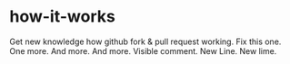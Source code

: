 how-it-works
============

Get new knowledge how github fork & pull request working.
Fix this one.
One more.
And more.
And more.
Visible comment.
New Line.
New lime.

